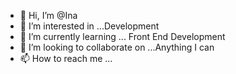 - 👋 Hi, I’m @Ina
- 👀 I’m interested in ...Development
- 🌱 I’m currently learning ... Front End Development
- 💞️ I’m looking to collaborate on ...Anything I can
- 📫 How to reach me ...

<!---
CMaisonet/CMaisonet is a ✨ special ✨ repository because its `README.md` (this file) appears on your GitHub profile.
You can click the Preview link to take a look at your changes.
--->
